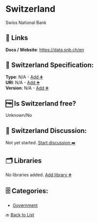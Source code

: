 # Switzerland

Swiss National Bank

##  🔗 Links
**Docs / Website**: https://data.snb.ch/en

## 🧬 Switzerland Specification:
**Type**: N/A - [Add ➕](https://github.com/apis-list/apis-list/edit/main/apis/switzerland/switzerland.yaml)  
**URI**: N/A - [Add ➕](https://github.com/apis-list/apis-list/edit/main/apis/switzerland/switzerland.yaml)  
**Version**: N/A - [Add ➕](https://github.com/apis-list/apis-list/edit/main/apis/switzerland/switzerland.yaml)

## 🆓 Is Switzerland free?
 Unknown/No 

## 💬 Switzerland Discussion:
Not yet started. [Start discussion ➡️](https://github.com/apis-list/apis-list/discussions/new)

## 🗂️ Libraries

No libraries added. [Add library ➕](https://github.com/apis-list/apis-list/edit/main/apis/switzerland/switzerland.yaml)    


## 🗄️ Categories:
- [Government](https://github.com/apis-list/apis-list#government-)

🔙  [Back to List](https://github.com/apis-list/apis-list)
